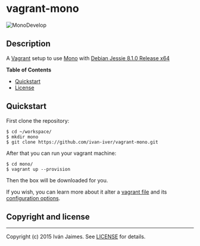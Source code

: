 # vagrant-mono

![MonoDevelop](https://upload.wikimedia.org/wikipedia/commons/f/ff/MonoDevelopLogo.png)

## Description

A [Vagrant] setup to use [Mono] with [Debian Jessie 8.1.0 Release x64](https://www.debian.org/releases/stable/)

**Table of Contents**

- [Quickstart](#quickstart)
- [License](#license)

## <a name="quickstart"></a>Quickstart

First clone the repository:

```
$ cd ~/workspace/
$ mkdir mono
$ git clone https://github.com/ivan-iver/vagrant-mono.git
```

After that you can run your vagrant machine:

```
$ cd mono/
$ vagrant up --provision
```

Then the box will be downloaded for you.

If you wish, you can learn more about it alter a [vagrant file](Vagrantfile) and its [configuration options](ConfigOptions).

## <a name="license"></a>Copyright and license

***

Copyright (c) 2015 Iván Jaimes. See [LICENSE](LICENSE) for details.

[Vagrant]: http://www.vagrantup.com/
[Mono]: http://www.mono-project.com/
[Vagrantfile]: https://github.com/ivan-iver/vagrant-mono/blob/master/Vagrantfile
[ConfigOptions]: http://docs.vagrantup.com/v2/vagrantfile/
